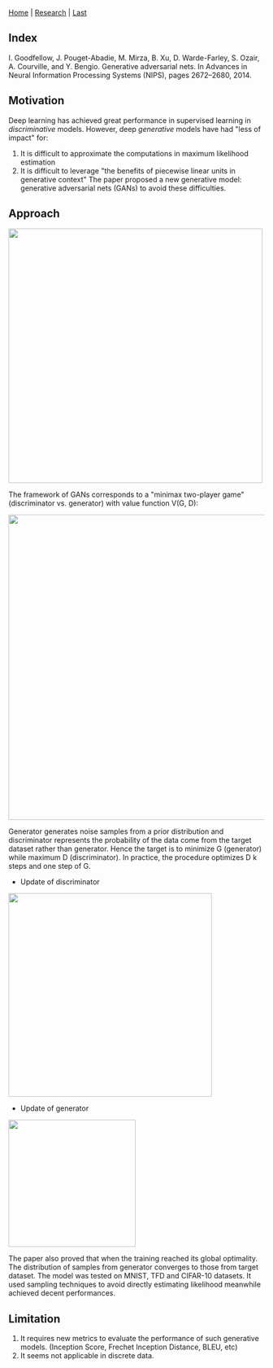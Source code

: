 [Home](https://clojia.github.io/) | [Research](https://clojia.github.io/research/) | [Last](https://clojia.github.io/research/2018-09-IR-LSTM)

## Index
I. Goodfellow, J. Pouget-Abadie, M. Mirza, B. Xu, D. Warde-Farley,
S. Ozair, A. Courville, and Y. Bengio. Generative adversarial nets. In
Advances in Neural Information Processing Systems (NIPS), pages
2672–2680, 2014.

## Motivation
Deep learning has achieved great performance in supervised learning in *discriminative* models. However, deep *generative* models have had "less of impact" for:
1. It is difficult to approximate the computations in maximum likelihood estimation
2. It is difficult to leverage "the benefits of piecewise linear units in generative context"
The paper proposed a new generative model: generative adversarial nets (GANs) to avoid these difficulties.


## Approach

<img src="../images/gans.jpg" width="500"> 

The framework of GANs corresponds to a "minimax two-player game" (discriminator vs. generator) with value function V(G, D):

<img src="../images/gans_minmax.png" width="600"> 

Generator generates noise samples from a prior distribution and discriminator represents the probability of the data come from the target dataset rather than generator.
Hence the target is to minimize G (generator) while maximum D (discriminator). In practice, the procedure optimizes D k steps and one step of G.

- Update of discriminator 

<img src="../images/gans_max.png" width="400"> 

- Update of generator
<img src="../images/gans_min.png" width="250"> 

The paper also proved that when the training reached its global optimality. The distribution of samples from generator converges to those from target dataset. 
The model was tested on MNIST, TFD and CIFAR-10 datasets. It used sampling techniques to avoid directly estimating likelihood meanwhile achieved decent performances.

## Limitation 
1. It requires new metrics to evaluate the performance of such generative models. (Inception Score, Frechet Inception Distance, BLEU, etc)
2. It seems not applicable in discrete data.
